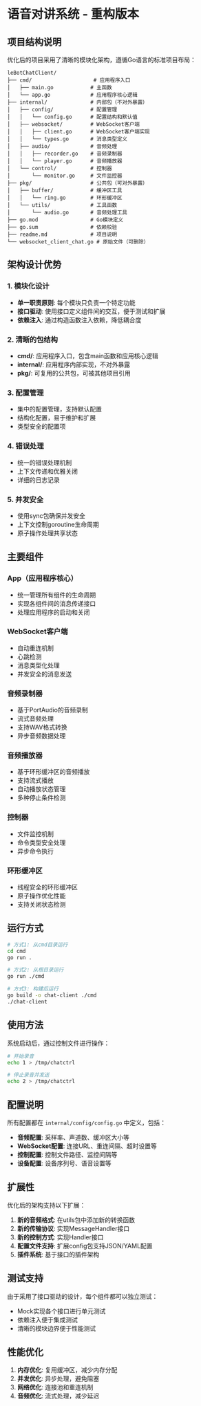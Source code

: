 # 语音对讲系统 - 重构版本

## 项目结构说明

优化后的项目采用了清晰的模块化架构，遵循Go语言的标准项目布局：

```
leBotChatClient/
├── cmd/                    # 应用程序入口
│   ├── main.go            # 主函数
│   └── app.go             # 应用程序核心逻辑
├── internal/              # 内部包（不对外暴露）
│   ├── config/            # 配置管理
│   │   └── config.go      # 配置结构和默认值
│   ├── websocket/         # WebSocket客户端
│   │   ├── client.go      # WebSocket客户端实现
│   │   └── types.go       # 消息类型定义
│   ├── audio/             # 音频处理
│   │   ├── recorder.go    # 音频录制器
│   │   └── player.go      # 音频播放器
│   └── control/           # 控制器
│       └── monitor.go     # 文件监控器
├── pkg/                   # 公共包（可对外暴露）
│   ├── buffer/            # 缓冲区工具
│   │   └── ring.go        # 环形缓冲区
│   └── utils/             # 工具函数
│       └── audio.go       # 音频处理工具
├── go.mod                 # Go模块定义
├── go.sum                 # 依赖校验
├── readme.md              # 项目说明
└── websocket_client_chat.go # 原始文件（可删除）
```

## 架构设计优势

### 1. 模块化设计
- **单一职责原则**: 每个模块只负责一个特定功能
- **接口驱动**: 使用接口定义组件间的交互，便于测试和扩展
- **依赖注入**: 通过构造函数注入依赖，降低耦合度

### 2. 清晰的包结构
- **cmd/**: 应用程序入口，包含main函数和应用核心逻辑
- **internal/**: 应用程序内部实现，不对外暴露
- **pkg/**: 可复用的公共包，可被其他项目引用

### 3. 配置管理
- 集中的配置管理，支持默认配置
- 结构化配置，易于维护和扩展
- 类型安全的配置项

### 4. 错误处理
- 统一的错误处理机制
- 上下文传递和优雅关闭
- 详细的日志记录

### 5. 并发安全
- 使用sync包确保并发安全
- 上下文控制goroutine生命周期
- 原子操作处理共享状态

## 主要组件

### App（应用程序核心）
- 统一管理所有组件的生命周期
- 实现各组件间的消息传递接口
- 处理应用程序的启动和关闭

### WebSocket客户端
- 自动重连机制
- 心跳检测
- 消息类型化处理
- 并发安全的消息发送

### 音频录制器
- 基于PortAudio的音频录制
- 流式音频处理
- 支持WAV格式转换
- 异步音频数据处理

### 音频播放器
- 基于环形缓冲区的音频播放
- 支持流式播放
- 自动播放状态管理
- 多种停止条件检测

### 控制器
- 文件监控机制
- 命令类型安全处理
- 异步命令执行

### 环形缓冲区
- 线程安全的环形缓冲区
- 原子操作优化性能
- 支持关闭状态检测

## 运行方式

```bash
# 方式1: 从cmd目录运行
cd cmd
go run .

# 方式2: 从根目录运行
go run ./cmd

# 方式3: 构建后运行
go build -o chat-client ./cmd
./chat-client
```

## 使用方法

系统启动后，通过控制文件进行操作：

```bash
# 开始录音
echo 1 > /tmp/chatctrl

# 停止录音并发送
echo 2 > /tmp/chatctrl
```

## 配置说明

所有配置都在 `internal/config/config.go` 中定义，包括：

- **音频配置**: 采样率、声道数、缓冲区大小等
- **WebSocket配置**: 连接URL、重连间隔、超时设置等
- **控制配置**: 控制文件路径、监控间隔等
- **设备配置**: 设备序列号、语音设置等

## 扩展性

优化后的架构支持以下扩展：

1. **新的音频格式**: 在utils包中添加新的转换函数
2. **新的传输协议**: 实现MessageHandler接口
3. **新的控制方式**: 实现Handler接口
4. **配置文件支持**: 扩展config包支持JSON/YAML配置
5. **插件系统**: 基于接口的插件架构

## 测试支持

由于采用了接口驱动的设计，每个组件都可以独立测试：

- Mock实现各个接口进行单元测试
- 依赖注入便于集成测试
- 清晰的模块边界便于性能测试

## 性能优化

1. **内存优化**: 复用缓冲区，减少内存分配
2. **并发优化**: 异步处理，避免阻塞
3. **网络优化**: 连接池和重连机制
4. **音频优化**: 流式处理，减少延迟

